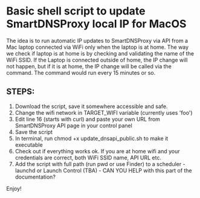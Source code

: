 # Basic shell script to update SmartDNSProxy local IP for MacOS

The idea is to run automatic IP updates to SmartDNSProxy via API from a Mac laptop connected via WiFi only when the laptop is at home. The way we check if laptop is at home is by checking and validating the name of the WiFi SSID. If the Laptop is connected outside of home, the IP change will not happen, but if it is at home, the IP change will be called via the command. The command would run every 15 minutes or so.

## STEPS:

1. Download the script, save it somewhere accessible and safe.
2. Change the wifi network in TARGET_WIFI variable (currently uses 'foo')
3. Edit line 16 (starts with curl) and paste your own URL from SmartDNSProxy API page in your control panel
3. Save the script
4. In terminal, run chmod +x update_dnsapi_public.sh to make it executable
5. Check out if everything works ok. If you are at home wifi and your credentials are correct, both WiFi SSID name, API URL etc.
6. Add the script with full path (run pwd or use Finder) to a scheduler - launchd or Launch Control (TBA) - CAN YOU HELP with this part of the documentation?

Enjoy!
